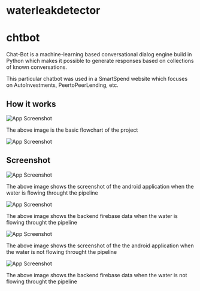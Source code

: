 # waterleakdetector

# chtbot
Chat-Bot is a machine-learning based conversational dialog engine build in Python which makes it possible to generate responses based on collections of known conversations.

This particular chatbot was used in a SmartSpend website which focuses on AutoInvestments, PeertoPeerLending, etc.

## How it works

![App Screenshot](https://github.com/prajwalmj07/waterleakdetector/blob/main/Images/flowchart.png)

The above image is the basic flowchart of the project

![App Screenshot](https://github.com/prajwalmj07/waterleakdetector/blob/main/Images/circuit.png)



## Screenshot

![App Screenshot](https://github.com/prajwalmj07/waterleakdetector/blob/main/Images/flow.png)


The above image shows the screenshot of the android application when the water is flowing throught the pipeline

![App Screenshot](https://github.com/prajwalmj07/waterleakdetector/blob/main/Images/flowfirebase.png)


The above image shows  the backend firebase data when the water is flowing throught the pipeline

![App Screenshot](https://github.com/prajwalmj07/waterleakdetector/blob/main/Images/notflow.png)


The above image shows the screenshot of the the android application when the water is not flowing throught the pipeline

![App Screenshot](https://github.com/prajwalmj07/waterleakdetector/blob/main/Images/notflowfirebase.png)


The above image shows the backend firebase data when the water is not flowing throught the pipeline


